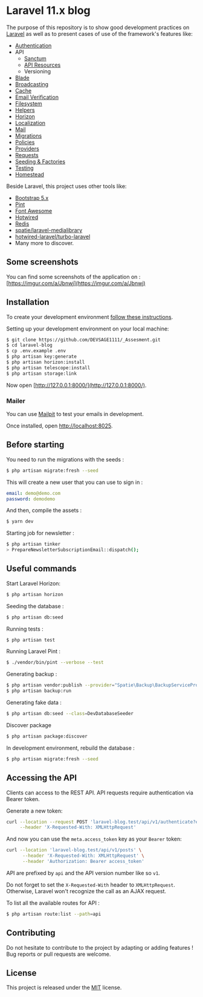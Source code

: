 # Laravel 11.x blog

The purpose of this repository is to show good development practices on [Laravel](http://laravel.com/) as well as to present cases of use of the framework's features like:

- [Authentication](https://laravel.com/docs/11.x/authentication)
- API
  - [Sanctum](https://laravel.com/docs/11.x/sanctum)
  - [API Resources](https://laravel.com/docs/11.x/eloquent-resources)
  - Versioning
- [Blade](https://laravel.com/docs/11.x/blade)
- [Broadcasting](https://laravel.com/docs/11.x/broadcasting)
- [Cache](https://laravel.com/docs/11.x/cache)
- [Email Verification](https://laravel.com/docs/11.x/verification)
- [Filesystem](https://laravel.com/docs/11.x/filesystem)
- [Helpers](https://laravel.com/docs/11.x/helpers)
- [Horizon](https://laravel.com/docs/11.x/horizon)
- [Localization](https://laravel.com/docs/11.x/localization)
- [Mail](https://laravel.com/docs/11.x/mail)
- [Migrations](https://laravel.com/docs/11.x/migrations)
- [Policies](https://laravel.com/docs/11.x/authorization)
- [Providers](https://laravel.com/docs/11.x/providers)
- [Requests](https://laravel.com/docs/11.x/validation#form-request-validation)
- [Seeding & Factories](https://laravel.com/docs/11.x/seeding)
- [Testing](https://laravel.com/docs/11.x/testing)
- [Homestead](https://laravel.com/docs/11.x/homestead)

Beside Laravel, this project uses other tools like:

- [Bootstrap 5.x](https://getbootstrap.com/)
- [Pint](https://github.com/laravel/pint)
- [Font Awesome](https://fontawesome.com/)
- [Hotwired](https://hotwired.dev/)
- [Redis](https://redis.io/)
- [spatie/laravel-medialibrary](https://github.com/spatie/laravel-medialibrary)
- [hotwired-laravel/turbo-laravel](https://github.com/hotwired-laravel/turbo-laravel)
- Many more to discover.

## Some screenshots

You can find some screenshots of the application on : [https://imgur.com/a/Jbnwj](https://imgur.com/a/Jbnwj)

## Installation

To create your development environment [follow these instructions](https://laravel.com/docs/11.x/installation#local-installation-using-herd).

Setting up your development environment on your local machine:
```bash
$ git clone https://github.com/DEVSAGE1111/_Assesment.git
$ cd laravel-blog
$ cp .env.example .env
$ php artisan key:generate
$ php artisan horizon:install
$ php artisan telescope:install
$ php artisan storage:link
```

Now open [http://127.0.0.1:8000/](http://127.0.0.1:8000/).

### Mailer

You can use [Mailpit](https://github.com/axllent/mailpit) to test your emails in development.

Once installed, open [http://localhost:8025](http://localhost:8025).

## Before starting
You need to run the migrations with the seeds :
```bash
$ php artisan migrate:fresh --seed
```

This will create a new user that you can use to sign in :
```yml
email: demo@demo.com
password: demodemo
```

And then, compile the assets :
```bash
$ yarn dev
```

Starting job for newsletter :
```bash
$ php artisan tinker
> PrepareNewsletterSubscriptionEmail::dispatch();
```

## Useful commands

Start Laravel Horizon:
```bash
$ php artisan horizon
```

Seeding the database :
```bash
$ php artisan db:seed
```

Running tests :
```bash
$ php artisan test
```

Running Laravel Pint :
```bash
$ ./vendor/bin/pint --verbose --test
```

Generating backup :
```bash
$ php artisan vendor:publish --provider="Spatie\Backup\BackupServiceProvider"
$ php artisan backup:run
```

Generating fake data :
```bash
$ php artisan db:seed --class=DevDatabaseSeeder
```

Discover package
```bash
$ php artisan package:discover
```

In development environment, rebuild the database :
```bash
$ php artisan migrate:fresh --seed
```

## Accessing the API

Clients can access to the REST API. API requests require authentication via Bearer token.

Generate a new token:

```bash
curl --location --request POST 'laravel-blog.test/api/v1/authenticate?email=your_email&password=your_password' \
     --header 'X-Requested-With: XMLHttpRequest'
```

And now you can use the `meta.access_token` key as your `Bearer` token:

```bash
curl --location 'laravel-blog.test/api/v1/posts' \
      --header 'X-Requested-With: XMLHttpRequest' \
      --header 'Authorization: Bearer access_token'
```

API are prefixed by `api` and the API version number like so `v1`.

Do not forget to set the `X-Requested-With` header to `XMLHttpRequest`. Otherwise, Laravel won't recognize the call as an AJAX request.

To list all the available routes for API :

```bash
$ php artisan route:list --path=api
```

## Contributing

Do not hesitate to contribute to the project by adapting or adding features ! Bug reports or pull requests are welcome.

## License

This project is released under the [MIT](http://opensource.org/licenses/MIT) license.
